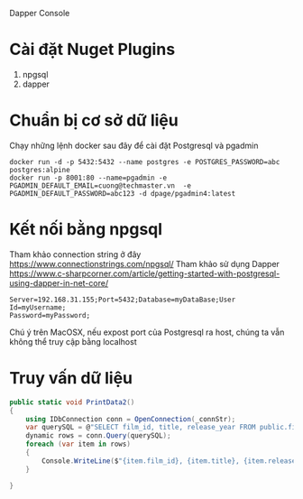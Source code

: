 Dapper Console
# Cài đặt Nuget Plugins

1. npgsql
2. dapper


# Chuẩn bị cơ sở dữ liệu

Chạy những lệnh docker sau đây để cài đặt Postgresql và pgadmin
```docker
docker run -d -p 5432:5432 --name postgres -e POSTGRES_PASSWORD=abc postgres:alpine
docker run -p 8001:80 --name=pgadmin -e PGADMIN_DEFAULT_EMAIL=cuong@techmaster.vn  -e PGADMIN_DEFAULT_PASSWORD=abc123 -d dpage/pgadmin4:latest
```


# Kết nối bằng npgsql
Tham khảo connection string ở đây https://www.connectionstrings.com/npgsql/
Tham khảo sử dụng Dapper https://www.c-sharpcorner.com/article/getting-started-with-postgresql-using-dapper-in-net-core/
```
Server=192.168.31.155;Port=5432;Database=myDataBase;User Id=myUsername;
Password=myPassword;
```

Chú ý trên MacOSX, nếu expost port của Postgresql ra host, chúng ta vẫn không thể truy cập bằng localhost

# Truy vấn dữ liệu
```csharp
public static void PrintData2()
{
    using IDbConnection conn = OpenConnection(_connStr);
    var querySQL = @"SELECT film_id, title, release_year FROM public.film;";
    dynamic rows = conn.Query(querySQL);
    foreach (var item in rows)
    {
        Console.WriteLine($"{item.film_id}, {item.title}, {item.release_year}");
    }

}
```

